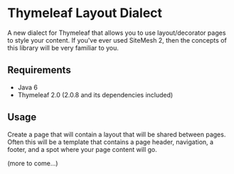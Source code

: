 
Thymeleaf Layout Dialect
========================

A new dialect for Thymeleaf that allows you to use layout/decorator pages to
style your content.  If you've ever used SiteMesh 2, then the concepts of this
library will be very familiar to you.


Requirements
------------

 - Java 6
 - Thymeleaf 2.0 (2.0.8 and its dependencies included)


Usage
-----

Create a page that will contain a layout that will be shared between pages.
Often this will be a template that contains a page header, navigation, a footer,
and a spot where your page content will go.

(more to come...)
